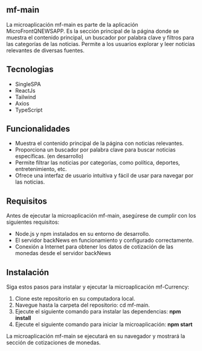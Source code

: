 ## mf-main
La microaplicación mf-main es parte de la aplicación MicroFrontQNEWSAPP. Es la sección principal de la página donde se muestra el contenido principal, un buscador por palabra clave y filtros para las categorías de las noticias. Permite a los usuarios explorar y leer noticias relevantes de diversas fuentes.

## Tecnologias
<ul>
  <li>SingleSPA</li>
  <li>ReactJs</li>
  <li>Tailwind</li>
  <li>Axios</li>
  <li>TypeScript</li>
</ul>

## Funcionalidades
<ul>
  <li>
Muestra el contenido principal de la página con noticias relevantes.
  </li>
  <li>
Proporciona un buscador por palabra clave para buscar noticias específicas. (en desarrollo)
  </li>
  <li>
Permite filtrar las noticias por categorías, como política, deportes, entretenimiento, etc.
  </li>
  <li>
Ofrece una interfaz de usuario intuitiva y fácil de usar para navegar por las noticias.
  </li>
</ul>

## Requisitos
Antes de ejecutar la microaplicación mf-main, asegúrese de cumplir con los siguientes requisitos:
<ul>
  <li>
Node.js y npm instalados en su entorno de desarrollo.
  </li>
  <li>
El servidor backNews en funcionamiento y configurado correctamente.
  </li>
  <li>
Conexión a Internet para obtener los datos de cotización de las monedas desde el servidor backNews
  </li>
</ul>

## Instalación
Siga estos pasos para instalar y ejecutar la microaplicación mf-Currency:
<ol>
  <li>
Clone este repositorio en su computadora local.
  </li>
  <li>
Navegue hasta la carpeta del repositorio: cd mf-main.
  </li>
  <li>
Ejecute el siguiente comando para instalar las dependencias: <strong>npm install</strong>
  </li>
  <li>
Ejecute el siguiente comando para iniciar la microaplicación: <strong>npm start</strong>
  </li>
</ol>

La microaplicación mf-main se ejecutará en su navegador y mostrará la sección de cotizaciones de monedas.
